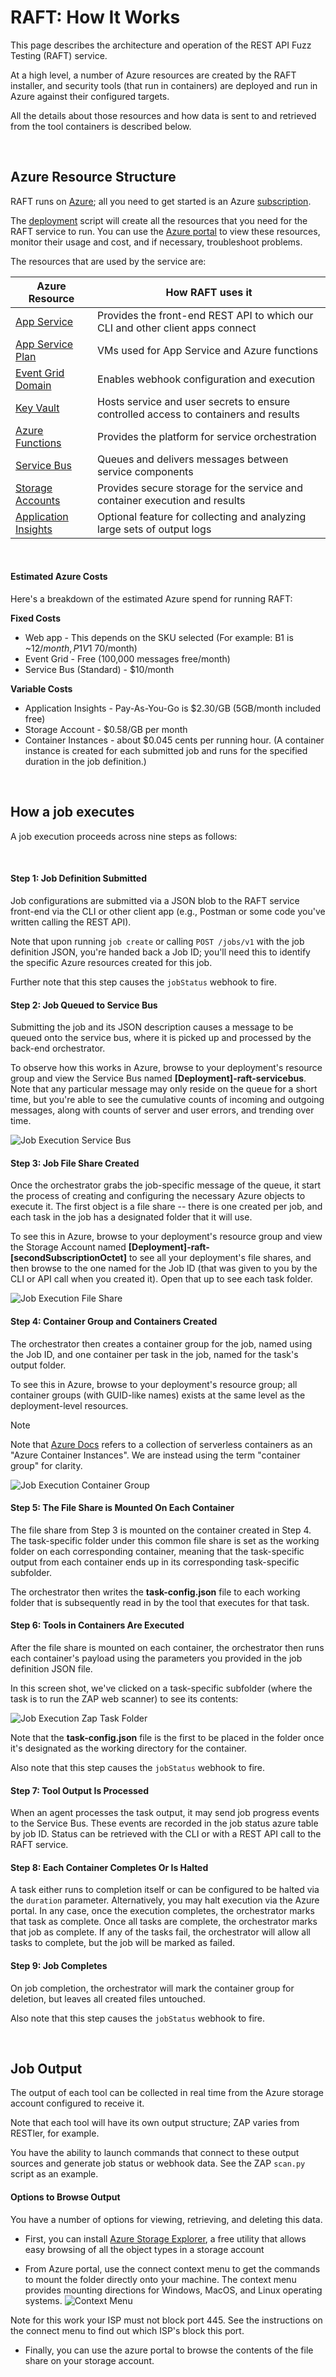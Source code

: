 # RAFT: How It Works

This page describes the architecture and operation of the REST API Fuzz
Testing (RAFT) service.

At a high level, a number of Azure resources are created by the RAFT
installer, and security tools (that run in containers) are deployed and
run in Azure against their configured targets.

All the details about those resources and how data is sent to and retrieved from the
tool containers is described below.

<br/>

## Azure Resource Structure

RAFT runs on [Azure](https://azure.microsoft.com/en-us/); all you
need to get started is an Azure [subscription](https://azure.microsoft.com/en-us/free/).

The [deployment](how-to-deploy.md) script will create all the resources that you need
for the RAFT service to run.  You can use the [Azure portal](https://portal.azure.com)
to view these resources, monitor their usage and cost, and if necessary, troubleshoot
problems.

The resources that are used by the service are:

| Azure Resource | How RAFT uses it | 
|----------------|------------------|
| [App Service](https://azure.microsoft.com/en-us/services/app-service/) | Provides the front-end REST API to which our CLI and other client apps connect |
| [App Service Plan](https://docs.microsoft.com/en-us/azure/app-service/overview-hosting-plans) | VMs used for App Service and Azure functions |
| [Event Grid Domain](https://docs.microsoft.com/en-us/azure/event-grid/event-domains) | Enables webhook configuration and execution |
| [Key Vault](https://docs.microsoft.com/en-us/azure/key-vault/) | Hosts service and user secrets to ensure controlled access to containers and results |
| [Azure Functions](https://docs.microsoft.com/en-us/azure/azure-functions/) | Provides the platform for service orchestration |
| [Service Bus](https://docs.microsoft.com/en-us/azure/service-bus-messaging/service-bus-messaging-overview) | Queues and delivers messages between service components |
| [Storage Accounts](https://docs.microsoft.com/en-us/azure/storage/common/storage-account-overview) | Provides secure storage for the service and container execution and results |
| [Application Insights](https://docs.microsoft.com/en-us/azure/azure-monitor/app/app-insights-overview) | Optional feature for collecting and analyzing large sets of output logs |

<br/>

#### Estimated Azure Costs

Here's a breakdown of the estimated Azure spend for running RAFT:

**Fixed Costs**
- Web app - This depends on the SKU selected (For example: B1 is ~$12/month, P1V1 ~$70/month)
- Event Grid - Free (100,000 messages free/month)
- Service Bus  (Standard) - $10/month

**Variable Costs**
- Application Insights - Pay-As-You-Go is $2.30/GB (5GB/month included free)
- Storage Account - $0.58/GB per month
- Container Instances - about $0.045 cents per running hour.  (A container instance
  is created for each submitted job and runs for the specified duration in the job definition.)

<br/>

## How a job executes

A job execution proceeds across nine steps as follows:

<br/>

#### Step 1: Job Definition Submitted

Job configurations are submitted via a JSON blob to the RAFT service front-end via the
CLI or other client app (e.g., Postman or some code you've written calling the REST API).

Note that upon running `job create` or calling `POST /jobs/v1` with the job
definition JSON, you're handed back a Job ID; you'll need this to identify
the specific Azure resources created for this job.

Further note that this step causes the `jobStatus` webhook to fire.

#### Step 2: Job Queued to Service Bus

Submitting the job and its JSON description causes a message to be queued onto the
service bus, where it is picked up and processed by the back-end orchestrator.

To observe how this works in Azure, browse to your deployment's resource group and
view the Service Bus named **[Deployment]-raft-servicebus**.  Note that any particular
message may only reside on the queue for a short time, but you're able to see the
cumulative counts of incoming and outgoing messages, along with counts of server and
user errors, and trending over time.

![Job Execution Service Bus](images/job-execution-service-bus.png)

#### Step 3: Job File Share Created

Once the orchestrator grabs the job-specific message of the queue, it start the process
of creating and configuring the necessary Azure objects to execute it.  The first object
is a file share -- there is one created per job, and each task in the job has a designated
folder that it will use.

To see this in Azure, browse to your deployment's resource group and view the Storage
Account named **[Deployment]-raft-[secondSubscriptionOctet]** to see all your deployment's
file shares, and then browse to the one named for the Job ID (that was given to you 
by the CLI or API call when you created it).  Open that up to see each task folder.

![Job Execution File Share](images/job-execution-file-share.png)

#### Step 4: Container Group and Containers Created

The orchestrator then creates a container group for the job, named using the Job ID,
and one container per task in the job, named for the task's output folder.

To see this in Azure, browse to your deployment's resource group; all container groups
(with GUID-like names) exists at the same level as the deployment-level resources.

> [!NOTE]
> Note that [Azure Docs](https://docs.microsoft.com/en-us/azure/container-instances/container-instances-overview)
> refers to a collection of serverless containers as an "Azure Container Instances".
> We are instead using the term "container group" for clarity.

![Job Execution Container Group](images/job-execution-container-group.png)

#### Step 5: The File Share is Mounted On Each Container

The file share from Step 3 is mounted on the container created in Step 4.
The task-specific folder under this common file share is set as the working
folder on each corresponding container, meaning that the task-specific output
from each container ends up in its corresponding task-specific subfolder.

The orchestrator then writes the **task-config.json** file to each working
folder that is subsequently read in by the tool that executes for that task.

#### Step 6: Tools in Containers Are Executed

After the file share is mounted on each container, the orchestrator then
runs each container's payload using the parameters you provided in the job
definition JSON file.

In this screen shot, we've clicked on a task-specific subfolder (where the
task is to run the ZAP web scanner) to see its contents:

![Job Execution Zap Task Folder](images/job-execution-zap-task-folder.png)

Note that the **task-config.json** file is the first to be placed in the folder
once it's designated as the working directory for the container.

Also note that this step causes the `jobStatus` webhook to fire.

#### Step 7: Tool Output Is Processed

When an agent processes the task output, it may send job progress events to the Service
Bus. These events are recorded in the job status azure table by job ID. 
Status can be retrieved with the CLI or with a REST API call to the RAFT service.

#### Step 8: Each Container Completes Or Is Halted

A task either runs to completion itself or can be configured to be halted via the
`duration` parameter.  Alternatively, you may halt execution via the Azure portal.
In any case, once the execution completes, the orchestrator marks that task as complete.
Once all tasks are complete, the orchestrator marks that job as complete.  If any of
the tasks fail, the orchestrator will allow all tasks to complete, but the job will
be marked as failed.

#### Step 9: Job Completes

On job completion, the orchestrator will mark the container group for deletion,
but leaves all created files untouched.

Also note that this step causes the `jobStatus` webhook to fire.

<br/>

## Job Output

The output of each tool can be collected in real time from the Azure storage account
configured to receive it.

Note that each tool will have its own output structure; ZAP varies from RESTler, for
example.

You have the ability to launch commands that connect to these output sources and
generate job status or webhook data. See the ZAP `scan.py` script as an example. 

#### Options to Browse Output

You have a number of options for viewing, retrieving, and deleting this data.

- First, you can install [Azure Storage Explorer](https://azure.microsoft.com/en-us/features/storage-explorer/),
  a free utility that allows easy browsing of all the object types in a storage
  account
  
- From Azure portal, use the connect context menu to get the commands to mount the folder
directly onto your machine. The context menu provides mounting directions for Windows, MacOS, and Linux 
operating systems. 
![Context Menu](images/fileshare-context-menu.jpg)

Note for this work your ISP must not block port 445. See the instructions on the connect menu
to find out which ISP's block this port.

- Finally, you can use the azure portal to browse the contents of the file share on your storage account.


